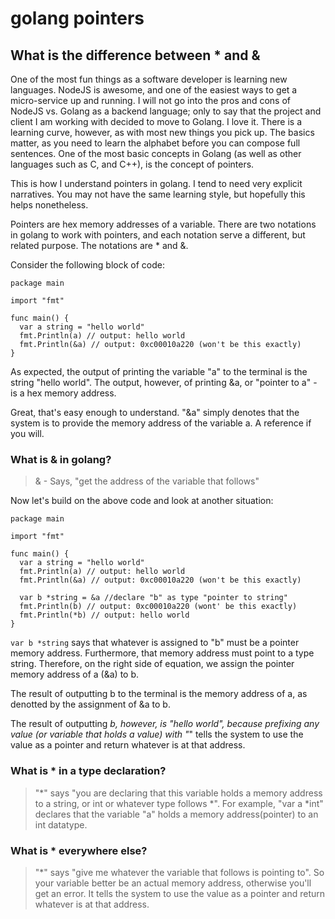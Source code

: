 # golang pointers 
## What is the difference between * and &

One of the most fun things as a software developer is learning new languages. NodeJS is awesome, and one of the easiest ways to get a micro-service up and running. I will not go into the pros and cons of NodeJS vs. Golang as a backend language; only to say that the project and client I am working with decided to move to Golang. I love it. There is a learning curve, however, as with most new things you pick up. The basics matter, as you need to learn the alphabet before you can compose full sentences. One of the most basic concepts in Golang (as well as other languages such as C, and C++), is the concept of pointers.

This is how I understand pointers in golang. I tend to need very explicit narratives. You may not have the same learning style, but hopefully this helps nonetheless. 

Pointers are hex memory addresses of a variable. There are two notations in golang to work with pointers, and each notation serve a different, but related purpose. The notations are * and &.

Consider the following block of code:

```
package main

import "fmt"

func main() {
  var a string = "hello world"
  fmt.Println(a) // output: hello world
  fmt.Println(&a) // output: 0xc00010a220 (won't be this exactly)
}
```
As expected, the output of printing the variable "a" to the terminal is the string "hello world". The output, however, of printing &a, or "pointer to a" - is a hex memory address.

Great, that's easy enough to understand. "&a" simply denotes that the system is to provide the memory address of the variable a. A reference if you will. 

### What is & in golang?
>& - Says, "get the address of the variable that follows"

Now let's build on the above code and look at another situation:


```
package main

import "fmt"

func main() {
  var a string = "hello world"
  fmt.Println(a) // output: hello world
  fmt.Println(&a) // output: 0xc00010a220 (won't be this exactly)

  var b *string = &a //declare "b" as type "pointer to string"
  fmt.Println(b) // output: 0xc00010a220 (wont' be this exactly)
  fmt.Println(*b) // output: hello world
}
```
`var b *string` says that whatever is assigned to "b" must be a pointer memory address. Furthermore, that memory address must point to a type string. Therefore, on the right side of equation, we assign the pointer memory address of a (&a) to b. 

The result of outputting b to the terminal is the memory address of a, as denotted by the assignment of &a to b.

The result of outputting *b, however, is "hello world", because prefixing any value (or variable that holds a value) with "*" tells the system to use the value as a pointer and return whatever is at that address. 

### What is * in a type declaration? 
>"*" says "you are declaring that this variable holds a memory address to a string, or int or whatever type follows *". For example, "var a *int" declares that the variable "a" holds a memory address(pointer) to an int datatype.

### What is * everywhere else?

>"*" says "give me whatever the variable that follows is pointing to". So your variable better be an actual memory address, otherwise you'll get an error. It tells the system to use the value as a pointer and return whatever is at that address.
